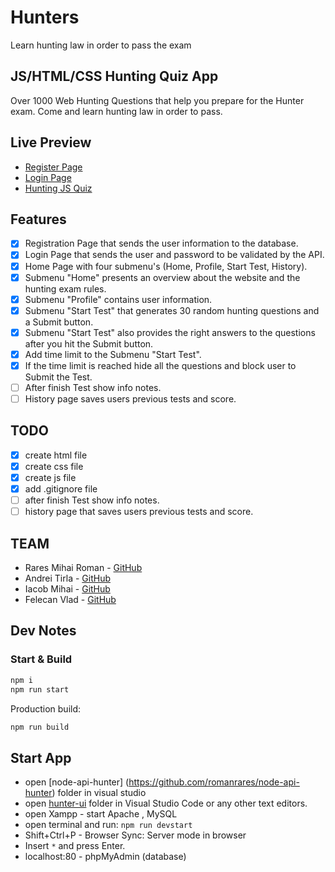 # Hunters

Learn hunting law in order to pass the exam

## JS/HTML/CSS Hunting Quiz App

Over 1000 Web Hunting Questions that help you prepare for the Hunter exam.
Come and learn hunting law in order to pass.

## Live Preview

- [Register Page](https://nmatei.github.io/simple-quiz-app/public/?domain=js&level=20)
- [Login Page](https://nmatei.github.io/simple-quiz-app/public/?domain=js-homework&level=15)
- [Hunting JS Quiz](https://nmatei.github.io/simple-quiz-app/public/?domain=math&level=22)

## Features

- [x] Registration Page that sends the user information to the database.
- [x] Login Page that sends the user and password to be validated by the API.
- [x] Home Page with four submenu's (Home, Profile, Start Test, History).
- [x] Submenu "Home" presents an overview about the website and the hunting exam rules.
- [x] Submenu "Profile" contains user information.
- [x] Submenu "Start Test" that generates 30 random hunting questions and a Submit button.
- [x] Submenu "Start Test" also provides the right answers to the questions after you hit the Submit button.
- [x] Add time limit to the Submenu "Start Test".
- [x] If the time limit is reached hide all the questions and block user to Submit the Test.
- [ ] After finish Test show info notes.
- [ ] History page saves users previous tests and score.

## TODO

- [x] create html file
- [x] create css file
- [x] create js file
- [x] add .gitignore file
- [ ] after finish Test show info notes.
- [ ] history page that saves users previous tests and score.

## TEAM

- Rares Mihai Roman - [GitHub](https://github.com/romanrares)
- Andrei Tirla - [GitHub](https://github.com/AndreiTirla)
- Iacob Mihai - [GitHub](https://github.com/IacobMihai)
- Felecan Vlad - [GitHub](https://github.com/felecanvlad)

## Dev Notes

### Start & Build

```sh
npm i
npm run start
```

Production build:

```sh
npm run build
```

## Start App

- open [node-api-hunter] (https://github.com/romanrares/node-api-hunter) folder in visual studio
- open [hunter-ui](https://github.com/romanrares/hunter) folder in Visual Studio Code or any other text editors.
- open Xampp - start Apache , MySQL
- open terminal and run: `npm run devstart`
- Shift+Ctrl+P - Browser Sync: Server mode in browser
- Insert `*` and press Enter.
- localhost:80 - phpMyAdmin (database)
